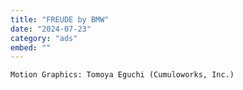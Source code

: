 ```yaml
---
title: "FREUDE by BMW"
date: "2024-07-23"
category: "ads"
embed: ""
---
```


```plaintext
Motion Graphics: Tomoya Eguchi (Cumuloworks, Inc.)
```
